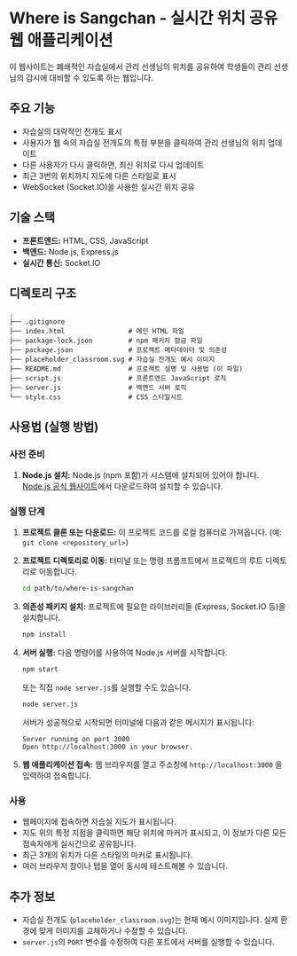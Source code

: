 # Where is Sangchan - 실시간 위치 공유 웹 애플리케이션

이 웹사이트는 폐쇄적인 자습실에서 관리 선생님의 위치를 공유하여 학생들이 관리 선생님의 감시에 대비할 수 있도록 하는 웹입니다.

## 주요 기능

*   자습실의 대략적인 전개도 표시
*   사용자가 웹 속의 자습실 전개도의 특정 부분을 클릭하여 관리 선생님의 위치 업데이트
*   다른 사용자가 다시 클릭하면, 최신 위치로 다시 업데이트
*   최근 3번의 위치까지 지도에 다른 스타일로 표시
*   WebSocket (Socket.IO)을 사용한 실시간 위치 공유

## 기술 스택

*   **프론트엔드:** HTML, CSS, JavaScript
*   **백엔드:** Node.js, Express.js
*   **실시간 통신:** Socket.IO

## 디렉토리 구조

```
.
├── .gitignore
├── index.html                # 메인 HTML 파일
├── package-lock.json         # npm 패키지 잠금 파일
├── package.json              # 프로젝트 메타데이터 및 의존성
├── placeholder_classroom.svg # 자습실 전개도 예시 이미지
├── README.md                 # 프로젝트 설명 및 사용법 (이 파일)
├── script.js                 # 프론트엔드 JavaScript 로직
├── server.js                 # 백엔드 서버 로직
└── style.css                 # CSS 스타일시트
```

## 사용법 (실행 방법)

### 사전 준비

1.  **Node.js 설치:** Node.js (npm 포함)가 시스템에 설치되어 있어야 합니다. [Node.js 공식 웹사이트](https://nodejs.org/)에서 다운로드하여 설치할 수 있습니다.

### 실행 단계

1.  **프로젝트 클론 또는 다운로드:**
    이 프로젝트 코드를 로컬 컴퓨터로 가져옵니다. (예: `git clone <repository_url>`)

2.  **프로젝트 디렉토리로 이동:**
    터미널 또는 명령 프롬프트에서 프로젝트의 루트 디렉토리로 이동합니다.
    ```bash
    cd path/to/where-is-sangchan
    ```

3.  **의존성 패키지 설치:**
    프로젝트에 필요한 라이브러리들 (Express, Socket.IO 등)을 설치합니다.
    ```bash
    npm install
    ```

4.  **서버 실행:**
    다음 명령어를 사용하여 Node.js 서버를 시작합니다.
    ```bash
    npm start
    ```
    또는 직접 `node server.js`를 실행할 수도 있습니다.
    ```bash
    node server.js
    ```
    서버가 성공적으로 시작되면 터미널에 다음과 같은 메시지가 표시됩니다:
    ```
    Server running on port 3000
    Open http://localhost:3000 in your browser.
    ```

5.  **웹 애플리케이션 접속:**
    웹 브라우저를 열고 주소창에 `http://localhost:3000` 을 입력하여 접속합니다.

### 사용

*   웹페이지에 접속하면 자습실 지도가 표시됩니다.
*   지도 위의 특정 지점을 클릭하면 해당 위치에 마커가 표시되고, 이 정보가 다른 모든 접속자에게 실시간으로 공유됩니다.
*   최근 3개의 위치가 다른 스타일의 마커로 표시됩니다.
*   여러 브라우저 창이나 탭을 열어 동시에 테스트해볼 수 있습니다.

## 추가 정보

*   자습실 전개도 (`placeholder_classroom.svg`)는 현재 예시 이미지입니다. 실제 환경에 맞게 이미지를 교체하거나 수정할 수 있습니다.
*   `server.js`의 `PORT` 변수를 수정하여 다른 포트에서 서버를 실행할 수 있습니다.
